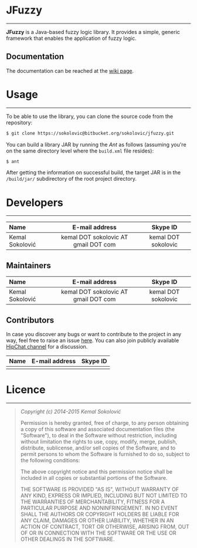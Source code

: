 # JFuzzy
* * *

**JFuzzy** is a Java-based fuzzy logic library. It provides a simple, generic framework that enables the application of fuzzy logic. 

## Documentation 

The documentation can be reached at the [wiki page](https://bitbucket.org/sokolovic/jfuzzy/wiki).

# Usage
* * *

To be able to use the library, you can clone the source code from the repository:

```sh
$ git clone https://sokolovic@bitbucket.org/sokolovic/jfuzzy.git
```

You can build a library JAR by running the *Ant* as follows (assuming you're on the same directory level where the ```build.xml``` file resides):

```sh
$ ant
```

After getting the information on successful build, the target JAR is in the ```/build/jar/``` subdirectory of the root project directory. 

# Developers
* * *

| Name            | E-mail address                       | Skype ID            |
|:----------------|:------------------------------------:|:-------------------:|
| Kemal Sokolović | kemal DOT sokolovic AT gmail DOT com | kemal DOT sokolovic |


## Maintainers

| Name            | E-mail address                       | Skype ID            |
|:----------------|:------------------------------------:|:-------------------:|
| Kemal Sokolović | kemal DOT sokolovic AT gmail DOT com | kemal DOT sokolovic |


## Contributors

In case you discover any bugs or want to contribute to the project in any way, feel free to raise an issue [here](https://bitbucket.org/sokolovic/jfuzzy/issues). You can also join publicly available [HipChat channel](https://www.hipchat.com/gZsqKjkwJ) for a discussion. 

| Name            | E-mail address                       | Skype ID            |
|:----------------|:------------------------------------:|:-------------------:|
|                 |                                      |                     |

# Licence
* * *

> *Copyright (c) 2014-2015 Kemal Sokolović <kemal DOT sokolovic AT gmail DOT com>*
>
> Permission is hereby granted, free of charge, to any person obtaining a copy of
> this software and associated documentation files (the "Software"), to deal in the
> Software without restriction, including without limitation the rights to use,
> copy, modify, merge, publish, distribute, sublicense, and/or sell copies of the
> Software, and to permit persons to whom the Software is furnished to do so,
> subject to the following conditions:
>
> The above copyright notice and this permission notice shall be included in all
> copies or substantial portions of the Software.
> 
> THE SOFTWARE IS PROVIDED "AS IS", WITHOUT WARRANTY OF ANY KIND, EXPRESS OR
> IMPLIED, INCLUDING BUT NOT LIMITED TO THE WARRANTIES OF MERCHANTABILITY,
> FITNESS FOR A PARTICULAR PURPOSE AND NONINFRINGEMENT.
> IN NO EVENT SHALL THE AUTHORS OR COPYRIGHT HOLDERS BE LIABLE FOR ANY CLAIM,
> DAMAGES OR OTHER LIABILITY, WHETHER IN AN ACTION OF CONTRACT, TORT OR OTHERWISE,
> ARISING FROM, OUT OF OR IN CONNECTION WITH THE SOFTWARE OR THE USE OR OTHER
> DEALINGS IN THE SOFTWARE.